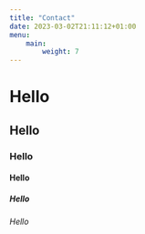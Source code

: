 ```yaml
---
title: "Contact"
date: 2023-03-02T21:11:12+01:00
menu:
    main:
        weight: 7
---
```



# Hello
## Hello
### Hello
#### Hello
##### Hello
###### Hello
